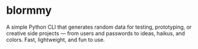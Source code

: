 # blormmy
A simple Python CLI that generates random data for testing, prototyping, or creative side projects — from users and passwords to ideas, haikus, and colors. Fast, lightweight, and fun to use.


